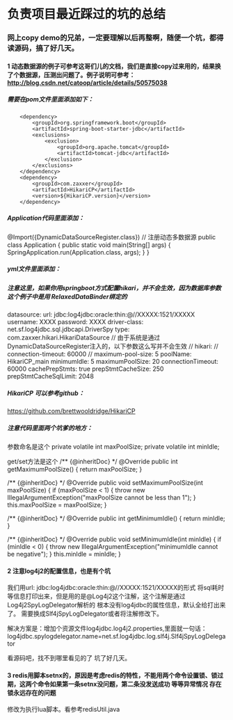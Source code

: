 # 负责项目最近踩过的坑的总结

### 网上copy demo的兄弟，一定要理解以后再整啊，随便一个坑，都得读源码，搞了好几天。

#### 1 动态数据源的例子可参考这哥们儿的文档，我们是直接copy过来用的，结果换了个数据源，压测出问题了。例子说明可参考：http://blog.csdn.net/catoop/article/details/50575038 

##### 需要在pom文件里面添加如下：

        <dependency>
			<groupId>org.springframework.boot</groupId>
			<artifactId>spring-boot-starter-jdbc</artifactId>
			<exclusions>
				<exclusion>
					<groupId>org.apache.tomcat</groupId>
					<artifactId>tomcat-jdbc</artifactId>
				</exclusion>
			</exclusions>
		</dependency>
		<dependency>
			<groupId>com.zaxxer</groupId>
			<artifactId>HikariCP</artifactId>
			<version>${HikariCP.version}</version>
		</dependency>


##### Application代码里面添加：
@Import({DynamicDataSourceRegister.class}) // 注册动态多数据源
public class Application {
  public static void main(String[] args) {
    SpringApplication.run(Application.class, args);
  }
}

##### yml文件里面添加：

##### 注意这里，如果你用springboot方式配置hikari，并不会生效，因为数据库参数这个例子中是用 RelaxedDataBinder绑定的
  datasource:
    url: jdbc:log4jdbc:oracle:thin:@//XXXXX:1521/XXXXX
    username: XXXX
    password: XXXX
    driver-class: net.sf.log4jdbc.sql.jdbcapi.DriverSpy
    type: com.zaxxer.hikari.HikariDataSource
// 由于系统是通过DynamicDataSourceRegister注入的，以下参数这么写并不会生效
//    hikari:
//      connection-timeout: 60000
//      maximum-pool-size: 5
    poolName: HikariCP_main
    minimumIdle: 5
    maximumPoolSize: 20
    connectionTimeout: 60000
    cachePrepStmts: true
    prepStmtCacheSize: 250
    prepStmtCacheSqlLimit: 2048


##### HikariCP 可以参考github：
https://github.com/brettwooldridge/HikariCP

##### 注意代码里面两个坑爹的地方：
参数命名是这个
   private volatile int maxPoolSize;
   private volatile int minIdle;

get/set方法是这个
   /** {@inheritDoc} */
   @Override
   public int getMaximumPoolSize()
   {
      return maxPoolSize;
   }

   /** {@inheritDoc} */
   @Override
   public void setMaximumPoolSize(int maxPoolSize)
   {
      if (maxPoolSize < 1) {
         throw new IllegalArgumentException("maxPoolSize cannot be less than 1");
      }
      this.maxPoolSize = maxPoolSize;
   }

   /** {@inheritDoc} */
   @Override
   public int getMinimumIdle()
   {
      return minIdle;
   }

   /** {@inheritDoc} */
   @Override
   public void setMinimumIdle(int minIdle)
   {
      if (minIdle < 0) {
         throw new IllegalArgumentException("minimumIdle cannot be negative");
      }
      this.minIdle = minIdle;
   }

#### 2 注意log4j2的配置信息，也是有个坑

我们用url: jdbc:log4jdbc:oracle:thin:@//XXXXX:1521/XXXXX的形式  将sql耗时等信息打印出来，但是用的是@Log4j2这个注解，这个注解是通过Log4j2SpyLogDelegator解析的  根本没有log4jdbc的属性信息，默认全给打出来了。 需要换成Slf4jSpyLogDelegator或者将注解修改下。

解决方案是：增加个资源文件log4jdbc.log4j2.properties,里面就一句话：
log4jdbc.spylogdelegator.name=net.sf.log4jdbc.log.slf4j.Slf4jSpyLogDelegator

看源码吧，找不到哪里看见的了 坑了好几天。

#### 3 redis用脚本setnx的，原因是考虑redis的特性，不能用两个命令设置锁、锁过期，这两个命令如果第一条setnx没问题，第二条没发送成功  等等异常情况  存在锁永远存在的问题

修改为执行lua脚本。看参考redisUtil.java
